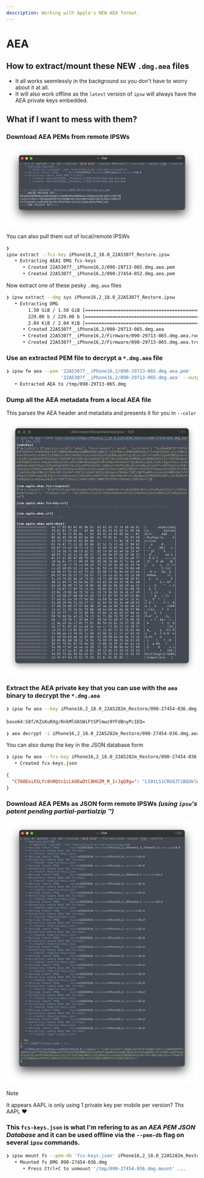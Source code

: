 ```yaml
---
description: Working with Apple's NEW AEA format.
---
```


# AEA

## How to extract/mount these NEW `.dmg.aea` files

- It all works seemlessly in the background so you don't have to worry about it at all. 
- It will also work offline as the `latest` version of `ipsw` will always have the AEA private keys embedded.

## What if I **want** to mess with them?

### Download AEA PEMs from remote IPSWs

![aea-dl-pem](../../static/img/guilds/aea-dl-pem.png)

You can also pull them out of local/remote IPSWs

```bash
❯ 
ipsw extract --fcs-key iPhone16,2_18.0_22A5307f_Restore.ipsw
   • Extracting AEA1 DMG fcs-keys
      • Created 22A5307f__iPhone16,2/090-29713-065.dmg.aea.pem
      • Created 22A5307f__iPhone16,2/090-27454-052.dmg.aea.pem
```

Now extract one of these pesky `.dmg.aea` files

```bash
❯ ipsw extract --dmg sys iPhone16,2_18.0_22A5307f_Restore.ipsw
   • Extracting DMG           
        1.50 GiB / 1.50 GiB [==========================================================| ✅  ] 1.50 GiB/s
        229.00 b / 229.00 b [==========================================================| ✅  ] 
        2.04 KiB / 2.04 KiB [==========================================================| ✅  ] 
      • Created 22A5307f__iPhone16,2/090-29713-065.dmg.aea
      • Created 22A5307f__iPhone16,2/Firmware/090-29713-065.dmg.aea.root_hash
      • Created 22A5307f__iPhone16,2/Firmware/090-29713-065.dmg.aea.trustcache
```

### Use an extracted PEM file to decrypt a `*.dmg.aea` file

```bash
❯ ipsw fw aea --pem '22A5307f__iPhone16,2/090-29713-065.dmg.aea.pem' 
                    '22A5307f__iPhone16,2/090-29713-065.dmg.aea' --output /tmp
   • Extracted AEA to /tmp/090-29713-065.dmg
```

### Dump all the AEA metadata from a local AEA file

This parses the AEA header and metadata and presents it for you in `--color`

![aea-info](../../static/img/guilds/aea-info.png)

### Extract the AEA private key that you can use with the `aea` binary to decrypt the `*.dmg.aea`

```bash
❯ ipsw fw aea --key iPhone16,2_18.0_22A5282m_Restore/090-27454-036.dmg.aea

base64:S8f/KZsKuRXg/RnkMlG6SWiFtSPlmwz9YFdBnyPc1EQ=
```

```bash
❯ aea decrypt -i iPhone16,2_18.0_22A5282m_Restore/090-27454-036.dmg.aea -o TEST.dmg -key-value 'base64:S8f/KZsKuRXg/RnkMlG6SWiFtSPlmwz9YFdBnyPc1EQ='
```

You can also dump the key in the JSON database form

```bash
❯ ipsw fw aea --fcs-key iPhone16,2_18.0_22A5282m_Restore/090-27454-036.dmg.aea
   • Created fcs-keys.json    
```   
```json   
{
  "C76OEoiX5Lfc0nRQtn1cLkOEwDtC8HGIM_M_1rJgQ9g=": "LS0tLS1CRUdJTiBQUklWQVRFIEtFWS0tLS0tCk1JR0hBZ0VBTUJNR0J5cUdTTTQ5QWdFR0NDcUdTTTQ5QXdFSEJHMHdhd0lCQVFRZ21qWDBwYmU2WWErMDJUek4KY0laWHZ6L1VId1lMN1JwUVFka01QV1pmT2UraFJBTkNBQVRzeUsxZEJzUFJVZU15b2hWM2VJUG5JNGw2SzhjUApWeGZGRXBEd01DdXNlTUVrV0UzV0w5QXcvTTMyRk5Ta2lYZUNpQXoxMXBOdUJVWGVmTkFPSXlkSQotLS0tLUVORCBQUklWQVRFIEtFWS0tLS0tCg=="
}
```

### Download AEA PEMs as JSON form remote IPSWs *(using `ipsw`'s patent pending **partial-partialzip** ™️)* 

![aea-dl-jsondb](../../static/img/guilds/aea-dl-jsondb.png)

> [!NOTE]
> It appears AAPL is only using 1 private key per mobile per version? Thx AAPL ❤️  

### This `fcs-keys.json` is what I'm refering to as an *AEA PEM JSON Database* and it can be used offline via the `--pem-db` flag on several `ipsw` commands.

```bash
❯ ipsw mount fs --pem-db 'fcs-keys.json' iPhone16,2_18.0_22A5282m_Restore.ipsw
   • Mounted fs DMG 090-27454-036.dmg
      • Press Ctrl+C to unmount '/tmp/090-27454-036.dmg.mount' ...
```
